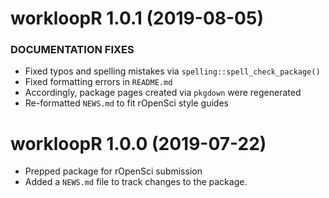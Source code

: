 workloopR 1.0.1 (2019-08-05)
=========================
### DOCUMENTATION FIXES

  * Fixed typos and spelling mistakes via `spelling::spell_check_package()`
  * Fixed formatting errors in `README.md`
  * Accordingly, package pages created via `pkgdown` were regenerated 
  * Re-formatted `NEWS.md` to fit rOpenSci style guides



workloopR 1.0.0 (2019-07-22)
=========================

* Prepped package for rOpenSci submission
* Added a `NEWS.md` file to track changes to the package.
